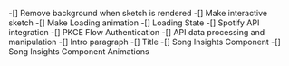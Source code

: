 -[] Remove background when sketch is rendered
-[] Make interactive sketch
-[] Make Loading animation
-[] Loading State
-[] Spotify API integration
-[] PKCE Flow Authentication
-[] API data processing and manipulation
-[] Intro paragraph
-[] Title
-[] Song Insights Component
-[] Song Insights Component Animations
